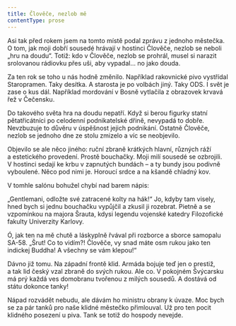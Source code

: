 ```yaml
---
title: Člověče, nezlob mě
contentType: prose
---
```


Asi tak před rokem jsem na tomto místě podal zprávu z jednoho městečka. O tom, jak moji dobří sousedé hrávají v hostinci Člověče, nezlob se neboli „hru na doudu“. Totiž: kdo v Člověče, nezlob se prohrál, musel si narazit srolovanou rádiovku přes uši, aby vypadal… no jako douda.

Za ten rok se toho u nás hodně změnilo. Například rakovnické pivo vystřídal Staropramen. Taky desítka. A starosta je po volbách jiný. Taky ODS. I svět je zase o kus dál. Například mordování v Bosně vytlačila z obrazovek krvavá řež v Čečensku.

Do takového světa hra na doudu nepatří. Když si berou figurky statní pětatřicátníci po celodenní podnikatelské dřině, nevypadá to dobře. Nevzbuzuje to důvěru v úspěšnost jejich podnikání. Ostatně Člověče, nezlob se jednoho dne ze stolu zmizelo a víc se neobjevilo.

Objevilo se ale něco jiného: ruční zbraně krátkých hlavní, různých ráží a estetického provedení. Prostě bouchačky. Moji milí sousedé se ozbrojili. V hostinci sedají ke krbu v zapnutých bundách – a ty bundy jsou podivně vyboulené. Něco pod nimi je. Horoucí srdce a na kšandě chladný kov.

V tomhle salónu bohužel chybí nad barem nápis:

„Gentlemani, odložte své zatracené kolty na hák!“ Jo, kdyby tam visely, hned bych si jednu bouchačku vypůjčil a zkusil ji rozebrat. Pietně a se vzpomínkou na majora Šrauta, kdysi legendu vojenské katedry Filozofické fakulty Univerzity Karlovy.

Ó, jak ten na mě chutě a láskyplně řvával při rozborce a sborce samopalu SA-58. „Šrut! Co to vidím?! Člověče, vy snad máte osm rukou jako ten indickej Buddha! A všechny se vám klepou!“

Dávno již tomu. Na západní frontě klid. Armáda bojuje teď jen o prestiž, a tak lid český vzal zbraně do svých rukou. Ale co. V pokojném Švýcarsku má prý každá ves domobranu tvořenou z milých sousedů. A dostává od státu dokonce tanky!

Nápad rozvádět nebudu, ale dávám ho ministru obrany k úvaze. Moc bych se za pár tanků pro naše klidné městečko přimlouval. Už pro ten pocit klidného posezení u piva. Tank se totiž do hospody nevejde.
